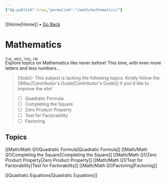 ```yaml
---
{"dg-publish":true,"permalink":"/math/mathematics/"}
---
```


[[Home\|Home]] • <a href="javascript:history.back()">Go Back</a>


# Mathematics

<div style="font-variant: small-caps; margin-bottom: -18px;">tue, wed, thu, fri</div>

Explore topics on Mathematics like never before! This time, with even more letters and less numbers...

>[!todo]- This subject is lacking the following topics. Kindly follow the [[Misc/Contributor's Guide\|Contributor's Guide]] if you'd like to improve the site!
>- [ ] Quadratic Formula
>- [ ] Completing the Square
>- [ ] Zero Product Property
>- [ ] Test for Factorability
>- [ ] Factoring

## Topics
[[Math/Math Q1/Quadratic Formula\|Quadratic Formula]]
[[Math/Math Q1/Completing the Square\|Completing the Square]]
[[Math/Math Q1/Zero Product Property\|Zero Product Property]]
[[Math/Math Q1/Test for Factorability\|Test for Factorability]]
[[Math/Math Q1/Factoring\|Factoring]]

[[Quadratic Equations\|Quadratic Equations]]